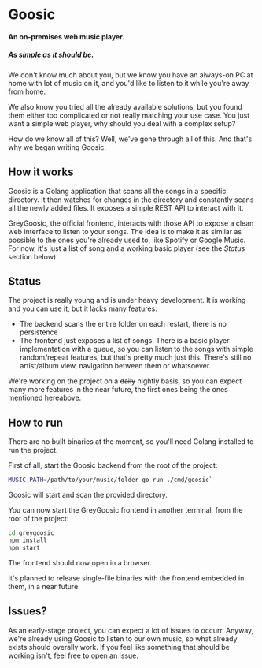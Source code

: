 # Goosic
#### An on-premises web music player.
##### As simple as it should be.

We don't know much about you, but we know you have an always-on PC at home with lot of music on it,
and you'd like to listen to it while you're away from home.

We also know you tried all the already available solutions, but you found them either too complicated
or not really matching your use case. You just want a simple web player, why should you deal with a
complex setup?

How do we know all of this? Well, we've gone through all of this. And that's why we began writing Goosic.

## How it works
Goosic is a Golang application that scans all the songs in a specific directory. It then watches for
changes in the directory and constantly scans all the newly added files. It exposes a simple REST API 
to interact with it.

GreyGoosic, the official frontend, interacts with those API to expose a clean web interface to listen
to your songs. The idea is to make it as similar as possible to the ones you're already used to, like
Spotify or Google Music. For now, it's just a list of song and a working basic player (see the
_Status_ section below).

## Status
The project is really young and is under heavy development. It is working and you can use it, but it
lacks many features:
- The backend scans the entire folder on each restart, there is no persistence
- The frontend just exposes a list of songs. There is a basic player implementation with a queue, so
you can listen to the songs with simple random/repeat features, but that's pretty much just this.
There's still no artist/album view, navigation between them or whatsoever.

We're working on the project on a ~~daily~~ nightly basis, so you can expect many more features in
the near future, the first ones being the ones mentioned hereabove.

## How to run
There are no built binaries at the moment, so you'll need Golang installed to run the project.

First of all, start the Goosic backend from the root of the project:

```sh
MUSIC_PATH=/path/to/your/music/folder go run ./cmd/goosic`
```

Goosic will start and scan the provided directory.

You can now start the GreyGoosic frontend in another terminal, from the root of the project:
```sh
cd greygoosic
npm install
npm start
```

The frontend should now open in a browser.

It's planned to release single-file binaries with the frontend embedded in them, in a near future.

## Issues?
As an early-stage project, you can expect a lot of issues to occurr. Anyway, we're already using
Goosic to listen to our own music, so what already exists should overally work. If you feel like
something that should be working isn't, feel free to open an issue.
